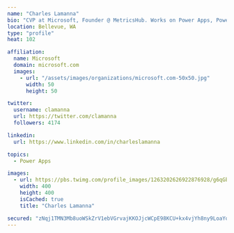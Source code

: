 ```yaml
---
name: "Charles Lamanna"
bio: "CVP at Microsoft, Founder @ MetricsHub. Works on Power Apps, Power Automate, Power Virtual Agent, Common Data Service and Dynamics 365."
location: Bellevue, WA
type: "profile"
heat: 102

affiliation:
  name: Microsoft
  domain: microsoft.com
  images:
    - url: "/assets/images/organizations/microsoft.com-50x50.jpg"
      width: 50
      height: 50

twitter:
  username: clamanna
  url: https://twitter.com/clamanna
  followers: 4174

linkedin:
  url: https://www.linkedin.com/in/charleslamanna

topics:
  - Power Apps

images:
  - url: https://pbs.twimg.com/profile_images/1263202626922876928/g6qGbHZ-_400x400.jpg
    width: 400
    height: 400
    isCached: true
    title: "Charles Lamanna"

secured: "zNqj1TMN3Mb8uoWSkZrV1ebVGrvajKKOJjcWCpE98KCU+kx4vjYh8ny9LoaYoy1sZOXlWEWcEFMe51YVyF47OEZDZUm4RSAhq41nAcDq0buQG23hbfV5dAPDHaJNJVGKhzorGoZO/D8TtYTD8HReB0HZu+OdfTue3yBBZPv1Jm+E0wrB6C/+OOIhv3aY7KTkXRBICbyQhRhA+xixj4AQhoaqkrkTHIYaq/E1o9XqUnynDI0WNd3PzhA+8SJrLgxWBAv8ZSfd5ZwZfEuPaG3QH4iSXnglYknOWrmHYC6ExslUxQN0S66CSKBRlWzt/EQkfjPVA1q03CgRk5bH7nQqAG3Zsh0CVLDMnuWZkI+u5K2J25YWdblPI23se5GyS//9JRzWKTWSyp1Thu/LyUp71QPLY2dys1Yy3JJaEdmmSjU=;wBjeAH4QrTlPAeSyG46azQ=="
---
```



